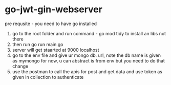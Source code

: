 # go-jwt-gin-webserver

pre requsite - you need to have go installed

1. go to the root folder and run command - go mod tidy to install an libs not there
2. then run go run main.go
3. server will get staarted at 9000 localhost
4. go to the env file and give ur mongo db. url, note the db name is given as mymongo for now, u can abstract is from env but you need to do that change
5. use the postman to call the apis for post and get data and use token as given in collection to authenticate
